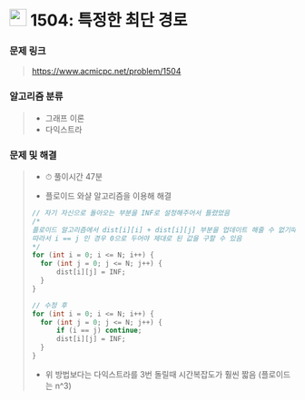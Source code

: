 # <img src="https://d2gd6pc034wcta.cloudfront.net/tier/12.svg" width="30">  1504: 특정한 최단 경로

### 문제 링크

> https://www.acmicpc.net/problem/1504



### 알고리즘 분류

>- 그래프 이론
>- 다익스트라



### 문제 및 해결

>- ⏱ 풀이시간 47분
>
>- 플로이드 와샬 알고리즘을 이용해 해결
>
> ```c++
> // 자기 자신으로 돌아오는 부분을 INF로 설정해주어서 틀렸었음
> /*
> 플로이드 알고리즘에서 dist[i][i] + dist[i][j] 부분을 업데이트 해줄 수 없기때문
> 따라서 i == j 인 경우 0으로 두어야 제대로 된 값을 구할 수 있음
> */
> for (int i = 0; i <= N; i++) {
> 	for (int j = 0; j <= N; j++) {
> 		dist[i][j] = INF;
> 	}
> }
>
> // 수정 후
> for (int i = 0; i <= N; i++) {
> 	for (int j = 0; j <= N; j++) {
> 		if (i == j) continue;
> 		dist[i][j] = INF;
> 	}
> }
> ```
>
>- 위 방법보다는 다익스트라를 3번 돌릴때 시간복잡도가 훨씬 짧음 (플로이드는 n^3)

